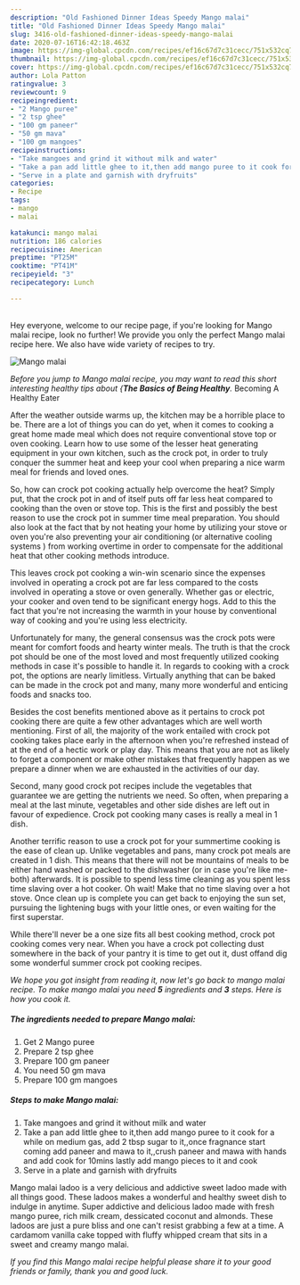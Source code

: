 ```yaml
---
description: "Old Fashioned Dinner Ideas Speedy Mango malai"
title: "Old Fashioned Dinner Ideas Speedy Mango malai"
slug: 3416-old-fashioned-dinner-ideas-speedy-mango-malai
date: 2020-07-16T16:42:18.463Z
image: https://img-global.cpcdn.com/recipes/ef16c67d7c31cecc/751x532cq70/mango-malai-recipe-main-photo.jpg
thumbnail: https://img-global.cpcdn.com/recipes/ef16c67d7c31cecc/751x532cq70/mango-malai-recipe-main-photo.jpg
cover: https://img-global.cpcdn.com/recipes/ef16c67d7c31cecc/751x532cq70/mango-malai-recipe-main-photo.jpg
author: Lola Patton
ratingvalue: 3
reviewcount: 9
recipeingredient:
- "2 Mango puree"
- "2 tsp ghee"
- "100 gm paneer"
- "50 gm mava"
- "100 gm mangoes"
recipeinstructions:
- "Take mangoes and grind it without milk and water"
- "Take a pan add little ghee to it,then add mango puree to it cook for a while on medium gas, add 2 tbsp sugar to it,,once fragnance start coming add paneer and mawa to it,,crush paneer and mawa with hands and add cook for 10mins lastly add mango pieces to it and cook"
- "Serve in a plate and garnish with dryfruits"
categories:
- Recipe
tags:
- mango
- malai

katakunci: mango malai 
nutrition: 186 calories
recipecuisine: American
preptime: "PT25M"
cooktime: "PT41M"
recipeyield: "3"
recipecategory: Lunch

---
```

<br>
Hey everyone, welcome to our recipe page, if you're looking for Mango malai recipe, look no further! We provide you only the perfect Mango malai recipe here. We also have wide variety of recipes to try.
<br>


![Mango malai](https://img-global.cpcdn.com/recipes/ef16c67d7c31cecc/751x532cq70/mango-malai-recipe-main-photo.jpg)

<i>Before you jump to Mango malai recipe, you may want to read this short interesting healthy tips about {<strong>The Basics of Being Healthy</strong>.</i>
Becoming A Healthy Eater


After the weather outside warms up, the kitchen may be a horrible place to be. There are a lot of things you can do yet, when it comes to cooking a great home made meal which does not require conventional stove top or oven cooking. Learn how to use some of the lesser heat generating equipment in your own kitchen, such as the crock pot, in order to truly conquer the summer heat and keep your cool when preparing a nice warm meal for friends and loved ones.

So, how can crock pot cooking actually help overcome the heat? Simply put, that the crock pot in and of itself puts off far less heat compared to cooking than the oven or stove top. This is the first and possibly the best reason to use the crock pot in summer time meal preparation. You should also look at the fact that by not heating your home by utilizing your stove or oven you're also preventing your air conditioning (or alternative cooling systems ) from working overtime in order to compensate for the additional heat that other cooking methods introduce.

This leaves crock pot cooking a win-win scenario since the expenses involved in operating a crock pot are far less compared to the costs involved in operating a stove or oven generally. Whether gas or electric, your cooker and oven tend to be significant energy hogs. Add to this the fact that you're not increasing the warmth in your house by conventional way of cooking and you're using less electricity.

Unfortunately for many, the general consensus was the crock pots were meant for comfort foods and hearty winter meals.  The truth is that the crock pot should be one of the most loved and most frequently utilized cooking methods in case it's possible to handle it. In regards to cooking with a crock pot, the options are nearly limitless.  Virtually anything that can be baked can be made in the crock pot and many, many more wonderful and enticing foods and snacks too.



Besides the cost benefits mentioned above as it pertains to crock pot cooking there are quite a few other advantages which are well worth mentioning. First of all, the majority of the work entailed with crock pot cooking takes place early in the afternoon when you're refreshed instead of at the end of a hectic work or play day. This means that you are not as likely to forget a component or make other mistakes that frequently happen as we prepare a dinner when we are exhausted in the activities of our day.

Second, many good crock pot recipes include the vegetables that guarantee we are getting the nutrients we need. So often, when preparing a meal at the last minute, vegetables and other side dishes are left out in favour of expedience. Crock pot cooking many cases is really a meal in 1 dish.

Another terrific reason to use a crock pot for your summertime cooking is the ease of clean up.  Unlike vegetables and pans, many crock pot meals are created in 1 dish. This means that there will not be mountains of meals to be either hand washed or packed to the dishwasher (or in case you're like me-both) afterwards. It is possible to spend less time cleaning as you spent less time slaving over a hot cooker. Oh wait! Make that no time slaving over a hot stove. Once clean up is complete you can get back to enjoying the sun set, pursuing the lightening bugs with your little ones, or even waiting for the first superstar.

While there'll never be a one size fits all best cooking method, crock pot cooking comes very near. When you have a crock pot collecting dust somewhere in the back of your pantry it is time to get out it, dust offand dig some wonderful summer crock pot cooking recipes.


<i>We hope you got insight from reading it, now let's go back to mango malai recipe. To make mango malai you need <strong>5</strong> ingredients and <strong>3</strong> steps. Here is how you cook it.
</i>

##### The ingredients needed to prepare Mango malai:

1. Get 2 Mango puree
1. Prepare 2 tsp ghee
1. Prepare 100 gm paneer
1. You need 50 gm mava
1. Prepare 100 gm mangoes


##### Steps to make Mango malai:

1. Take mangoes and grind it without milk and water
1. Take a pan add little ghee to it,then add mango puree to it cook for a while on medium gas, add 2 tbsp sugar to it,,once fragnance start coming add paneer and mawa to it,,crush paneer and mawa with hands and add cook for 10mins lastly add mango pieces to it and cook
1. Serve in a plate and garnish with dryfruits


Mango malai ladoo is a very delicious and addictive sweet ladoo made with all things good. These ladoos makes a wonderful and healthy sweet dish to indulge in anytime. Super addictive and delicious ladoo made with fresh mango puree, rich milk cream, dessicated coconut and almonds. These ladoos are just a pure bliss and one can&#39;t resist grabbing a few at a time. A cardamom vanilla cake topped with fluffy whipped cream that sits in a sweet and creamy mango malai. 

<i>If you find this Mango malai recipe helpful please share it to your good friends or family, thank you and good luck.</i>
